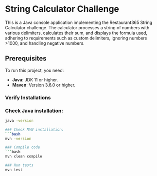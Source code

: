 # String Calculator Challenge

This is a Java console application implementing the Restaurant365 String Calculator challenge. The calculator processes a string of numbers with various delimiters, calculates their sum, and displays the formula used, adhering to requirements such as custom delimiters, ignoring numbers >1000, and handling negative numbers.

## Prerequisites

To run this project, you need:
- **Java**: JDK 11 or higher.
- **Maven**: Version 3.6.0 or higher.

### Verify Installations

### Check Java installation:
```bash
java -version

### Check MVN installation:
```bash
mvn -version

### Compile code
```bash
mvn clean compile

### Run tests
mvn test